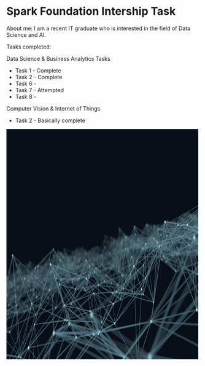# Spark Foundation Intership Task

About me:
I am a recent IT graduate who is interested in the field of Data Science and AI.

Tasks completed:

Data Science & Business Analytics Tasks
* Task 1 - Complete
* Task 2 - Complete
* Task 6 - 
* Task 7 - Attempted
* Task 8 - 

Computer Vision & Internet of Things
* Task 2 - Basically complete

<img src="NNs.jpg" alt="Neural Nets" width="500" height="600">